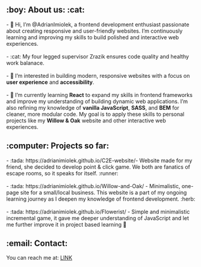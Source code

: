 <h2>:boy: About us: :cat:</h1>
- 👋 Hi, I’m @AdrianImiolek, a frontend development enthusiast passionate about creating responsive and user-friendly websites. I’m continuously learning and improving my skills to build polished and interactive web experiences. </br ></br >
- :cat: My four legged supervisor Zrazik ensures code quality and healthy work balanace. </br ></br >
- 👀 I’m interested in building modern, responsive websites with a focus on <b>user experience</b> and <b>accessibility</b>. </br ></br >
- 🌱 I’m currently learning <b>React</b> to expand my skills in frontend frameworks and improve my understanding of building dynamic web applications. I’m also refining my knowledge of <b>vanilla JavaScript</b>, <b>SASS</b>, and <b>BEM</b> for cleaner, more modular code. My goal is to apply these skills to personal projects like my <b>Willow & Oak</b> website and other interactive web experiences. 
<h2>:computer: Projects so far:</h2>
- :tada: https://adrianimiolek.github.io/C2E-website/- Website made for my friend, she decided to develop point & click game. We both are fanatics of escape rooms, so it speaks for itself. :runner: </br></br >
- :tada: https://adrianimiolek.github.io/Willow-and-Oak/ - Minimalistic, one-page site for a small/local business. This website is a part of my ongoing learning journey as I deepen my knowledge of frontend development. :herb:
</br></br>
- :tada: https://adrianimiolek.github.io/Flowerist/ - Simple and minimalistic incremental game, it gave me deeper understanding of JavaScript and let me further improve it in project based learning 💮 </br>
<h2>:email: Contact:</h2>
You can reach me at: <a href="https://adek.dev/" target="_blank">LINK</a>
